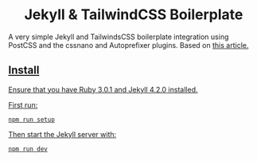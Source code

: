 <h1 align="center">Jekyll & TailwindCSS Boilerplate</h1>
<p>A very simple Jekyll and TailwindsCSS boilerplate integration using PostCSS and the cssnano and Autoprefixer plugins. Based on <a href="https://stevenwestmoreland.com/2021/01/using-tailwind-css-with-jekyll.html">this article.</p> 
<h2>Install</h2>
<p>Ensure that you have Ruby 3.0.1 and Jekyll 4.2.0 installed. 
  
<p>First run:</p>

```
npm run setup
```
  
<p>Then start the Jekyll server with:</p>

```
npm run dev
```
 

